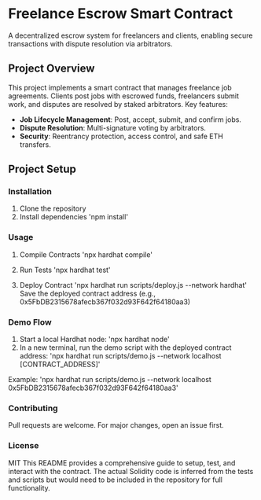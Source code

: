# Freelance Escrow Smart Contract

A decentralized escrow system for freelancers and clients, enabling secure transactions with dispute resolution via arbitrators.

## Project Overview

This project implements a smart contract that manages freelance job agreements. Clients post jobs with escrowed funds, freelancers submit work, and disputes are resolved by staked arbitrators. Key features:

- **Job Lifecycle Management**: Post, accept, submit, and confirm jobs.
- **Dispute Resolution**: Multi-signature voting by arbitrators.
- **Security**: Reentrancy protection, access control, and safe ETH transfers.

## Project Setup

### Installation

1. Clone the repository
2. Install dependencies
'npm install'

### Usage

1. Compile Contracts
'npx hardhat compile'

2. Run Tests
'npx hardhat test'

3. Deploy Contract
'npx hardhat run scripts/deploy.js --network hardhat'
Save the deployed contract address (e.g., 0x5FbDB2315678afecb367f032d93F642f64180aa3)

### Demo Flow

1. Start a local Hardhat node:
'npx hardhat node'
2. In a new terminal, run the demo script with the deployed contract address:
'npx hardhat run scripts/demo.js --network localhost [CONTRACT_ADDRESS]'

Example:
'npx hardhat run scripts/demo.js --network localhost 0x5FbDB2315678afecb367f032d93F642f64180aa3'

### Contributing

Pull requests are welcome. For major changes, open an issue first.

### License

MIT
This README provides a comprehensive guide to setup, test, and interact with the contract. The actual Solidity code is inferred from the tests and scripts but would need to be included in the repository for full functionality.

